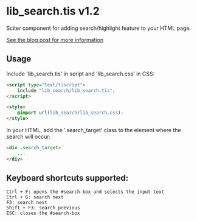 # lib_search.tis v1.2

Sciter component for adding search/highlight feature to your HTML page.

[See the blog post for more information](http://misoftware.com.br/Home/Post/Search-text-UI)

## Usage

Include 'lib_search.tis' in script and 'lib_search.css' in CSS:

```HTML
<script type="text/tiscript">
	include "lib_search/lib_search.tis";
</script>

<style>
	@import url(lib_search/lib_search.css);
</style>
```

In your HTML, add the '.search_target' class to the element where the search will occur:

```HTML
<div .search_target>
	...
</div>
```

## Keyboard shortcuts supported:

    Ctrl + F: opens the #search-box and selects the input text
	Ctrl + G: search next
    F3: search next
    Shift + F3: search previous
    ESC: closes the #search-box